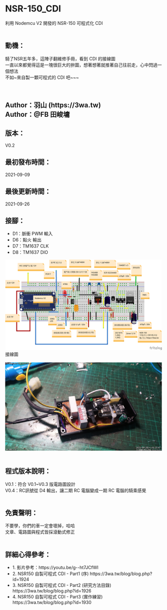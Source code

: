 # NSR-150_CDI
利用 Nodemcu V2 開發的 NSR-150 可程式化 CDI
<br>
<br>
<h2>動機：</h2>
騎了NSR五年多，這陣子翻維修手冊，看到 CDI 的接線圖<br>
一直以來都覺得這是一塊很巨大的拚圖，想著想著就推著自己往前走，心中閃過一個想法<br>
不如~來自製一顆可程式的 CDI 吧~~~<br>
<br>
<br>
<h2>
Author：羽山 (https://3wa.tw)<br>
Author：@FB 田峻墉
</h2>
<h2>版本：</h2>
V0.2
<br>
<h2>最初發布時間：</h2>
2021-09-09
<br>
<h2>最後更新時間：</h2>
2021-09-26
<br>
<h2>接腳：</h2>
<ul>
  <li>D1：脈衝 PWM 輸入</li>
  <li>D6：點火 輸出</li>
  <li>D7：TM1637 CLK</li>
  <li>D8：TM1637 DIO</li>
</ul>

<img src="screenshot/NSR_CDI_V0.3.png">
<br>
接線圖
<br>
<br>
<img src="screenshot/NSR_CDI_hand_V03.png">
<br>
<br>
<h2>程式版本說明：</h2>
V0.1：符合 V0.1~V0.3 版電路圖設計<br>
V0.4：RC訊號從 D4 輸出，讓二期 RC 電腦變成一期 RC 電腦的騎乘感覺
    
<br>
<br>
<h2>免責聲明：</h2>
不要學，你們的車一定會壞掉，哈哈<br>
文章、電路圖與程式皆採滾動式修正
<br>
<br>
<h2>詳細心得參考：</h2>
<ul>
  <li>1. 影片參考：https://youtu.be/g--ht7JCfWI</li>
  <li>2. NSR150 自製可程式 CDI - Part1 (序) https://3wa.tw/blog/blog.php?id=1924</li>
  <li>3. NSR150 自製可程式 CDI - Part2 (研究方法目錄) https://3wa.tw/blog/blog.php?id=1926</li>
  <li>4. NSR150 自製可程式 CDI - Part3 (實作練習) https://3wa.tw/blog/blog.php?id=1930</li>
</ul>  
